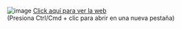 ![image](https://github.com/user-attachments/assets/75f16946-d570-480c-a509-ec2b68692c71)
[Click aquí para ver la web](https://lively-yeot-675071.netlify.app/)  
 (Presiona Ctrl/Cmd + clic para abrir en una nueva pestaña)
